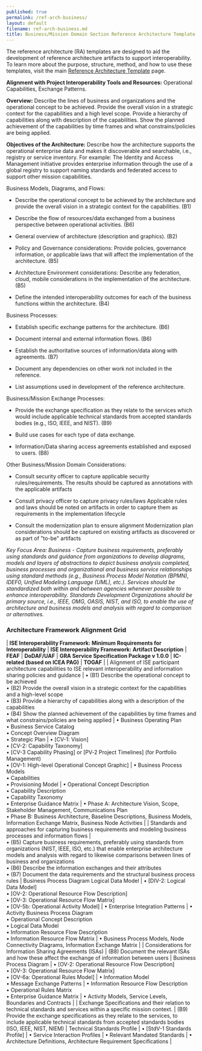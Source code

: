 ```yaml
---
published: true
permalink: /ref-arch-business/
layout: default
filename: ref-arch-business.md
title: Business/Mission Domain Section Reference Architecture Template
---
```


The reference architecture (RA) templates are designed to aid the development of reference architecture artifacts to support interoperability. To learn more about the purpose, structure, method, and how to use these templates, visit the main [Reference Architecture Template](/ref-arch-template) page.

**Alignment with Project Interoperability Tools and Resources:** Operational Capabilities, Exchange Patterns.

**Overview:** Describe the lines of business and organizations and the operational concept to be achieved. Provide the overall vision in a strategic context for the capabilities and a high level scope. Provide a hierarchy of capabilities along with description of the capabilities. Show the planned achievement of the capabilities by time frames and what constrains/policies are being applied.

**Objectives of the Architecture:** Describe how the architecture supports the operational enterprise data and makes it discoverable and searchable, i.e., registry or service inventory. For example: The Identity and Access Management initiative provides enterprise information through the use of a global registry to support naming standards and federated access to support other mission capabilities.

Business Models, Diagrams, and Flows:

* Describe the operational concept to be achieved by the architecture and provide the overall vision in a strategic context for the capabilities. (B1)

* Describe the flow of resources/data exchanged from a business perspective between operational activities. (B6)

* General overview of architecture (description and graphics). (B2)

* Policy and Governance considerations: Provide policies, governance information, or applicable laws that will affect the implementation of the architecture. (B5)

* Architecture Environment considerations: Describe any federation, cloud, mobile considerations in the implementation of the architecture. (B5)

* Define the intended interoperability outcomes for each of the business functions within the architecture. (B4)

Business Processes:

* Establish specific exchange patterns for the architecture. (B6)

* Document internal and external information flows. (B6)

* Establish the authoritative sources of information/data along with agreements. (B7)

* Document any dependencies on other work not included in the reference.

* List assumptions used in development of the reference architecture.

Business/Mission Exchange Processes:

* Provide the exchange specification as they relate to the services which would include applicable technical standards from accepted standards bodies (e.g., ISO, IEEE, and NIST). (B9)

* Build use cases for each type of data exchange.

* Information/Data sharing access agreements established and exposed to users. (B8)

Other Business/Mission Domain Considerations:

* Consult security officer to capture applicable security rules/requirements. The results should be captured as annotations with the applicable artifacts

* Consult privacy officer to capture privacy rules/laws Applicable rules and laws should be noted on artifacts in order to capture them as requirements in the implementation lifecycle

* Consult the modernization plan to ensure alignment Modernization plan considerations should be captured on existing artifacts as discovered or as part of "to-be" artifacts

*Key Focus Area: Business - Capture business requirements, preferably using standards and guidance from organizations to develop diagrams, models and layers of abstractions to depict business analysis completed, business processes and organizational and business service relationships using standard methods (e.g., Business Process Model Notation (BPMN), IDEF0, Unified Modeling Language (UML), etc.). Services should be standardized both within and between agencies whenever possible to enhance interoperability. Standards Development Organizations should be primary source, i.e., IEEE, OMG, OASIS, NIST, and ISO, to enable the use of architecture and business models and analysis with regard to comparison or alternatives.*

### Architecture Framework Alignment Grid

| **ISE Interoperability Framework: Minimum Requirements for Interoperability** | **ISE Interoperability Framework: Artifact Description** | **FEAF** | **DoDAF/UAF** | **GRA Service Specification Package v 1.0.0** | **IC-related (based on ICEA PAG)** | **TOGAF** |
| Alignment of ISE participant architecture capabilities to ISE relevant interoperability and information sharing policies and guidance | • (B1) Describe the operational concept to be achieved <br/> • (B2) Provide the overall vision in a strategic context for the capabilities and a high-level scope <br/> • (B3) Provide a hierarchy of capabilities along with a description of the capabilities <br/> • (B4) Show the planned achievement of the capabilities by time frames and what constrains/policies are being applied | • Business Operating Plan <br/> • Business Service Catalog <br/> • Concept Overview Diagram <br/> • Strategic Plan | • [CV-1: Vision] <br/> • [CV-2: Capability Taxonomy] <br/> • [CV-3 Capability Phasing] or [PV‑2 Project Timelines] (for Portfolio Management) <br/> • [OV-1: High-level Operational Concept Graphic] | • Business Process Models <br/> • Capabilities <br/> •&nbsp;Provisioning Model | •&nbsp;Operational Concept Description <br/> • Capability Description <br/> • Capability Taxonomy <br/> • Enterprise Guidance Matrix | • Phase A: Architecture Vision, Scope, Stakeholder Management, Communications Plan <br/> • Phase B: Business Architecture, Baseline Descriptions, Business Models, Information Exchange Matrix, Business Node Activities |
| Standards and approaches for capturing business requirements and modeling business processes and information flows | <br/> • (B5) Capture business requirements, preferably using standards from organizations (NIST, IEEE, ISO, etc.) that enable enterprise architecture models and analysis with regard to likewise comparisons between lines of business and organizations <br/> • (B6) Describe the information exchanges and their attributes <br/> • (B7) Document the data requirements and the structural business process rules | Business Process Diagram Logical Data Model | • [DIV-2: Logical Data Model] <br/> • [OV-2: Operational Resource Flow Description] <br/> • [OV-3: Operational Resource Flow Matrix] <br/> • [OV-5b: Operational Activity Model] | • Enterprise Integration Patterns | • Activity Business Process Diagram <br/> •&nbsp;Operational Concept Description <br/> • Logical Data Model <br/> •&nbsp;Information Resource Flow Description <br/> •&nbsp;Information Resource Flow Matrix | • Business Process Models, Node Connectivity Diagrams, Information Exchange Matrix |
| Considerations for Information Sharing Agreements (ISAs) | (B8) Document the relevant ISAs and how these affect the exchange of information between users | Business Process Diagram | • [OV-2: Operational Resource Flow Description] <br/> • [OV-3: Operational Resource Flow Matrix] <br/> • [OV-6a: Operational Rules Model] | • Information Model <br/> • Message Exchange Patterns | •&nbsp;Information Resource Flow Description <br/> •&nbsp;Operational Rules Matrix <br/> • Enterprise Guidance Matrix | • Activity Models, Service Levels, Boundaries and Contracts |
| Exchange Specifications and their relation to technical standards and services within a specific mission context. | (B9) Provide the exchange specifications as they relate to the services, to include applicable technical standards from accepted standards bodies (ISO, IEEE, NIST, NIEM) | Technical Standards Profile | • [StdV-1 Standards Profile] | • Service Interaction Profiles | • Relevant Mandated Standards | • Architecture Definitions, Architecture Requirement Specifications |
